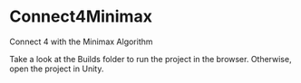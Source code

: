 # Connect4Minimax
Connect 4 with the Minimax Algorithm

Take a look at the Builds folder to run the project in the browser.
Otherwise, open the project in Unity.
